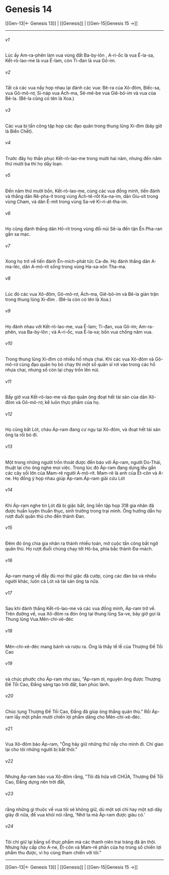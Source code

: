 # Genesis 14

[[Gen-13|← Genesis 13]] | [[Genesis]] | [[Gen-15|Genesis 15 →]]
***



###### v1 
Lúc ấy Am-ra-phên làm vua vùng đất Ba-by-lôn , A-ri-ốc là vua Ê-la-sa, Kết-rô-lao-me là vua Ê-lam, còn Ti-đan là vua Gô-im. 

###### v2 
Tất cả các vua nầy họp nhau lại đánh các vua: Bê-ra của Xô-đôm, Biếc-sa, vua Gô-mô-rơ, Si-náp vua Ách-ma, Sê-mê-be vua Giê-bô-im và vua của Bê-la. (Bê-la cũng có tên là Xoa.) 

###### v3 
Các vua bị tấn công tập họp các đạo quân trong thung lũng Xi-đim (bây giờ là Biển Chết). 

###### v4 
Trước đây họ thần phục Kết-rô-lao-me trong mười hai năm, nhưng đến năm thứ mười ba thì họ dấy loạn. 

###### v5 
Đến năm thứ mười bốn, Kết-rô-lao-me, cùng các vua đồng minh, tiến đánh và thắng dân Rê-pha-ít trong vùng Ách-tê-rốt Ka-na-im, dân Giu-xít trong vùng Cham, và dân Ê-mít trong vùng Sa-vê Ki-ri-át-tha-im. 

###### v6 
Họ cũng đánh thắng dân Hô-rít trong vùng đồi núi Sê-ia đến tận Ên Pha-ran gần sa mạc. 

###### v7 
Xong họ trở về tiến đánh Ên-mích-phát tức Ca-đe. Họ đánh thắng dân A-ma-léc, dân A-mô-rít sống trong vùng Ha-xa-xôn Tha-ma. 

###### v8 
Lúc đó các vua Xô-đôm, Gô-mô-rơ, Ách-ma, Giê-bô-im và Bê-la giàn trận trong thung lũng Xi-đim . (Bê-la còn có tên là Xoa.) 

###### v9 
Họ đánh nhau với Kết-rô-lao-me, vua Ê-lam; Ti-đan, vua Gô-im; Am-ra-phên, vua Ba-by-lôn ; và A-ri-ốc, vua Ê-la-xa; bốn vua chống năm vua. 

###### v10 
Trong thung lũng Xi-đim có nhiều hố nhựa chai. Khi các vua Xô-đôm và Gô-mô-rơ cùng đạo quân họ bỏ chạy thì một số quân sĩ rơi vào trong các hố nhựa chai, nhưng số còn lại chạy trốn lên núi. 

###### v11 
Bấy giờ vua Kết-rô-lao-me và đạo quân ông đoạt hết tài sản của dân Xô-đôm và Gô-mô-rơ, kể luôn thực phẩm của họ. 

###### v12 
Họ cũng bắt Lót, cháu Áp-ram đang cư ngụ tại Xô-đôm, và đoạt hết tài sản ông ta rồi bỏ đi. 

###### v13 
Một trong những người trốn thoát được đến báo với Áp-ram, người Do-Thái, thuật lại cho ông nghe mọi việc. Trong lúc đó Áp-ram đang dựng lều gần các cây sồi lớn của Mam-rê người A-mô-rít. Mam-rê là anh của Ết-côn và A-ne. Họ đồng ý họp nhau giúp Áp-ram.Áp-ram giải cứu Lót 

###### v14 
Khi Áp-ram nghe tin Lót đã bị giặc bắt, ông liền tập họp 318 gia nhân đã được huấn luyện thuần thục, sinh trưởng trong trại mình. Ông hướng dẫn họ rượt đuổi quân thù cho đến thành Đan. 

###### v15 
Đêm đó ông chia gia nhân ra thành nhiều toán, mở cuộc tấn công bất ngờ quân thù. Họ rượt đuổi chúng chạy tới Hô-ba, phía bắc thành Đa-mách. 

###### v16 
Áp-ram mang về đầy đủ mọi thứ giặc đã cướp, cùng các đàn bà và nhiều người khác, luôn cả Lót và tài sản ông ta nữa. 

###### v17 
Sau khi đánh thắng Kết-rô-lao-me và các vua đồng minh, Áp-ram trở về. Trên đường về, vua Xô-đôm ra đón ông tại thung lũng Sa-ve, bây giờ gọi là Thung lũng Vua.Mên-chi-xê-đéc 

###### v18 
Mên-chi-xê-đéc mang bánh và rượu ra. Ông là thầy tế lễ của Thượng Đế Tối Cao 

###### v19 
và chúc phước cho Áp-ram như sau, "Áp-ram ơi, nguyện ông được Thượng Đế Tối Cao, Đấng sáng tạo trời đất, ban phúc lành. 

###### v20 
Chúc tụng Thượng Đế Tối Cao, Đấng đã giúp ông thắng quân thù." Rồi Áp-ram lấy một phần mười chiến lợi phẩm dâng cho Mên-chi-xê-đéc. 

###### v21 
Vua Xô-đôm bảo Áp-ram, "Ông hãy giữ những thứ nầy cho mình đi. Chỉ giao lại cho tôi những người bị bắt thôi." 

###### v22 
Nhưng Áp-ram bảo vua Xô-đôm rằng, "Tôi đã hứa với CHÚA, Thượng Đế Tối Cao, Đấng dựng nên trời đất, 

###### v23 
rằng những gì thuộc về vua tôi sẽ không giữ, dù một sợi chỉ hay một sợi dây giày đi nữa, để vua khỏi nói rằng, 'Nhờ ta mà Áp-ram được giàu có.' 

###### v24 
Tôi chỉ giữ lại bằng số thực phẩm mà các thanh niên trai tráng đã ăn thôi. Nhưng hãy cấp cho A-ne, Ết-côn và Mam-rê phần của họ trong số chiến lợi phẩm thu được, vì họ cùng tham chiến với tôi."

***
[[Gen-13|← Genesis 13]] | [[Genesis]] | [[Gen-15|Genesis 15 →]]
